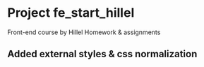 # Project fe_start_hillel
Front-end course by Hillel
Homework & assignments

## Added external styles & css normalization
